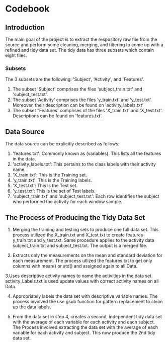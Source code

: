 # Codebook 

## Introduction
The main goal of the project is to extract the respository raw file from the source and perform some cleaning, merging, and filtering to come up with a refined and tidy data set. The tidy data has three subsets which contain eight files.

### Subsets
The 3 subsets are the following: 'Subject', 'Activity', and 'Features'.
1. The subset 'Subject' comprises the files 'subject_train.txt' and 'subject_test.txt'.
2. The subset 'Activity' comprises the files 'y_train.txt' and 'y_test.txt'. Moreover, their description can be found on 'activity_labels.txt'
3. The subset "Features' comprises of the files 'X_train.txt' and 'X_test.txt'. Descriptions can be found on 'features.txt'.

## Data Source
The data source can be explicitly described as follows:
1. 'features.txt': Commonly known as (variables). This lists all the features in the data.
2. 'activity_labels.txt': This pertains to the class labels with their activity name.
3. 'X_train.txt': This is the Training set.
4. 'y_train.txt': This is the Training labels.
5. 'X_test.txt': This is the Test set.
6. 'y_test.txt': This is the set of Test labels.
7. 'subject_train.txt' and 'subject_test.txt': Each row identifies the subject who performed the activity for each window sample. 


## The Process of Producing the Tidy Data Set
1. Merging the training and testing sets to produce one full data set.
This process utilized the X_train.txt and X_test.txt to create features y_train.txt and y_test.txt. Same procedure applies to the activity data subject_train.txt and subject_test.txt. The output is a merged file.

2. Extracts only the measurements on the mean and standard deviation for each measurement.
The process utlized the features.txt to get only columns with mean() or std() and assigned again to all Data.

3.Uses descriptive activity names to name the activities in the data set.
activity_Labels.txt is used update values with correct activity names on all Data.

4. Appropriately labels the data set with descriptive variable names.
The process involved the use gsub function for pattern replacement to clean up the data labels.

5. From the data set in step 4, creates a second, independent tidy data set with the average of each variable for each activity and each subject.
The Process involved  extracting the data set with the average of each variable for each activity and subject. This now produce the 2nd tidy data set.
